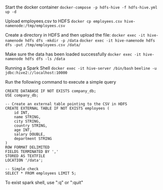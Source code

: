 Start the docker container
`docker-compose -p hdfs-hive -f hdfs-hive.yml up -d`

Upload employees.csv to HDFS
`docker cp employees.csv hive-namenode:/tmp/employees.csv`

Create a directory in HDFS and then upload the file:
`docker exec -it hive-namenode hdfs dfs -mkdir -p /data`
`docker exec -it hive-namenode hdfs dfs -put /tmp/employees.csv /data/`

Make sure the data has been loaded successfully
`docker exec -it hive-namenode hdfs dfs -ls /data`

Running a Spark Shell
`docker exec -it hive-server /bin/bash`
`beeline -u jdbc:hive2://localhost:10000`

Run the following command to execute a simple query
```
CREATE DATABASE IF NOT EXISTS company_db;
USE company_db;

-- Create an external table pointing to the CSV in HDFS
CREATE EXTERNAL TABLE IF NOT EXISTS employees (
    id INT,
    name STRING,
    city STRING,
    country STRING,
    age INT,
    salary DOUBLE,
    department STRING
)
ROW FORMAT DELIMITED
FIELDS TERMINATED BY ','
STORED AS TEXTFILE
LOCATION '/data';

-- Simple check
SELECT * FROM employees LIMIT 5;

```

To exist spark shell, use ":q" or ":quit"